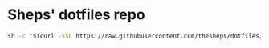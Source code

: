 # Sheps' dotfiles repo

```bash
sh -c "$(curl -sSL https://raw.githubusercontent.com/thesheps/dotfiles/main/install.sh)"
```

